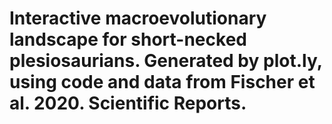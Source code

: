 # Interactive macroevolutionary landscape for short-necked plesiosaurians. Generated by plot.ly, using code and data from Fischer et al. 2020. Scientific Reports.
